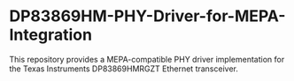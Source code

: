 # DP83869HM-PHY-Driver-for-MEPA-Integration
This repository provides a MEPA-compatible PHY driver implementation for the Texas Instruments DP83869HMRGZT Ethernet transceiver.
